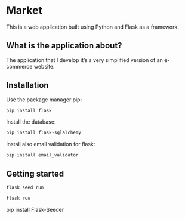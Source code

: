 # Market
This is a web application built using Python and Flask as a framework.

## What is the application about?

The application that I develop it’s a very simplified version of an e-commerce website.

## Installation

Use the package manager pip:
```bash
pip install flask
```
Install the database:
```bash
pip install flask-sqlalchemy
```
Install also email validation for flask:
```bash
pip install email_validator
```


## Getting started

```bash
flask seed run
```

```bash
flask run
```

pip install Flask-Seeder



